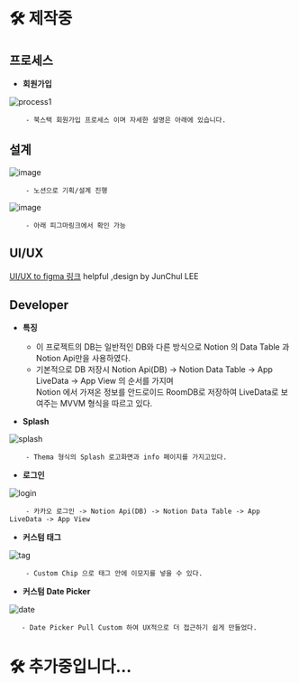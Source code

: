 # 🛠 제작중

## 프로세스

- **회원가입** 

![process1](https://user-images.githubusercontent.com/59686942/210375603-dc802c93-0fb5-4b30-aac7-0a4a5ea9aed4.gif)

        - 북스택 회원가입 프로세스 이며 자세한 설명은 아래에 있습니다.
## 설계

![image](https://user-images.githubusercontent.com/59686942/210356296-afa59ad6-23a6-42ed-8ccc-77103d81aaf5.png)


        - 노션으로 기획/설계 진행


![image](https://user-images.githubusercontent.com/59686942/210356370-52500a21-5aa7-4e0c-b03d-4accc792b663.png)


        - 아래 피그마링크에서 확인 가능

## UI/UX
 [UI/UX to figma 링크](https://www.figma.com/file/lncMBXq1YnEChiikLfVk3x/%EC%95%88%EB%8F%84%EA%B2%BD's-team-library?t=JoJb2M3bSG0Ybj6e-0) helpful ,design by JunChul LEE

## Developer
- **특징** 
  - 이 프로젝트의 DB는 일반적인 DB와 다른 방식으로 Notion 의 Data Table 과 Notion Api만을 사용하였다.
  - 기본적으로 DB 저장시  Notion Api(DB) -> Notion Data Table -> App LiveData -> App View 의 순서를 가지며 <br> Notion 에서 가져온 정보를 안드로이드 RoomDB로 저장하여 LiveData로 보여주는 MVVM 형식을 따르고 있다.

- **Splash** 

![splash](https://user-images.githubusercontent.com/59686942/210377232-fcf2faac-cdeb-497b-b9dd-7022b7a0a8ca.gif)

        - Thema 형식의 Splash 로고화면과 info 페이지를 가지고있다.
        
        
- **로그인** 


 ![login](https://user-images.githubusercontent.com/59686942/203585556-a8694384-2385-4202-8972-a7783e225127.gif)
 
 
        - 카카오 로그인 -> Notion Api(DB) -> Notion Data Table -> App LiveData -> App View



- **커스텀 태그** 


 ![tag](https://user-images.githubusercontent.com/59686942/203588470-b12c00ee-4fdc-4413-b03e-89b590def44a.gif)

 
 
        - Custom Chip 으로 태그 안에 이모지를 넣을 수 있다.
 
 - **커스텀 Date Picker** 



 
 ![date](https://user-images.githubusercontent.com/59686942/203589405-22c3bdc0-e360-4795-949b-9ad4a3c4eb95.gif)

 
 
       - Date Picker Pull Custom 하여 UX적으로 더 접근하기 쉽게 만들었다.


 
 # 🛠 추가중입니다...
 
